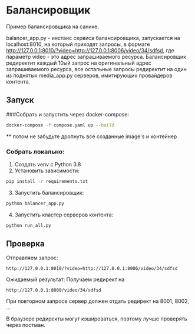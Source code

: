 # Балансировщик
Пример балансировщика на санике.

balancer_app.py - инстанс сервиса балансировщика, запускается на localhost:8010,
на который приходят запросы, в формате 
http://127.0.0.1:8010/?video=http://127.0.0.1:8006/video/34/sdfsd,
где параметр video - это адрес запрашиваемого ресурса. Балансировщик редиректит
каждый 10ый запрос на оригинальный адрес запрашиваемого ресурса, все остальные 
запросы редиректит на один из поднятых media_app.py серверов, имитирующих 
провайдеров контента. 

## Запуск
###Собрать и запустить через docker-compose:
```bash
docker-compose -f compose.yaml up --build
```
** потом не забудьте дропнуть все созданные image's и контейнер
### Собрать локально:
1) Создать venv с Python 3.8
2) Установить зависимости:
```bash
pip install -r requirements.txt
```
3) Запустить балансировщик:
```bash
python balancer_app.py
```
4) Запустить кластер серверов контента:
```bash
python run_all.py
```

## Проверка
Отправляем запрос:
```
http://127.0.0.1:8010/?video=http://127.0.0.1:8006/video/34/sdfsd
```
Ожидаемый результат:
Получаем редирект на 
```
http://127.0.0.1:8000/video/34/sdfsd
```
При повторном запросе сервер должен отдать редирект на 8001, 8002, ...

В браузере редиректы могут кэшироваться, поэтому лучше
проверять через постман.